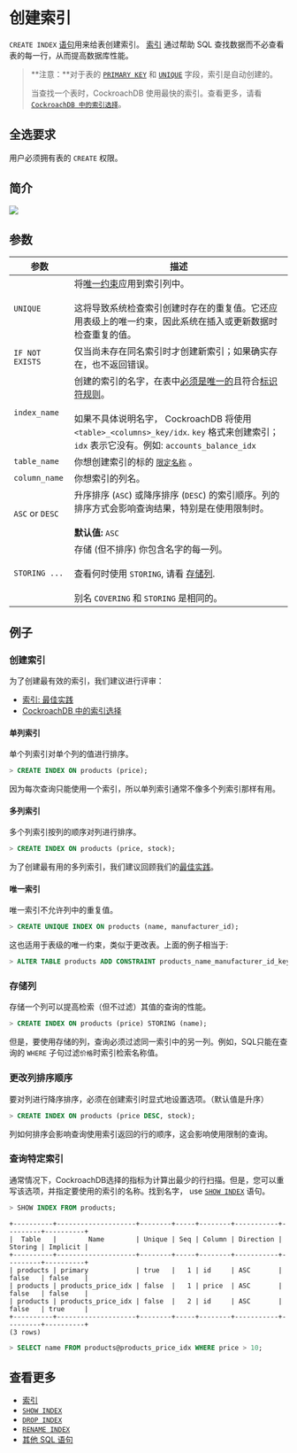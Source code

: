 # 创建索引

`CREATE INDEX` [语句](https://www.cockroachlabs.com/docs/stable/sql-statements.html)用来给表创建索引。 [索引](https://www.cockroachlabs.com/docs/stable/indexes.html) 通过帮助 SQL 查找数据而不必查看表的每一行，从而提高数据库性能。

> **注意：**对于表的 [`PRIMARY KEY`](https://www.cockroachlabs.com/docs/stable/primary-key.html) 和 [`UNIQUE`](https://www.cockroachlabs.com/docs/stable/unique.html) 字段，索引是自动创建的。
>
> 当查找一个表时，CockroachDB 使用最快的索引。查看更多，请看 [`CockroachDB 中的索引选择`](https://www.cockroachlabs.com/blog/index-selection-cockroachdb-2/)。

## 全选要求

用户必须拥有表的 `CREATE` 权限。

## 简介

![](https://github.com/TechCatsLab/cockroachdb_docs_cn/blob/master/images/create-index-synopsis.png)

## 参数

| 参数              | 描述                                       |
| --------------- | ---------------------------------------- |
| `UNIQUE`        | 将[唯一约束](https://www.cockroachlabs.com/docs/stable/unique.html)应用到索引列中。<br><br>这将导致系统检查索引创建时存在的重复值。它还应用表级上的唯一约束，因此系统在插入或更新数据时检查重复的值。 |
| `IF NOT EXISTS` | 仅当尚未存在同名索引时才创建新索引；如果确实存在，也不返回错误。         |
| `index_name`    | 创建的索引的名字，在表中[必须是唯一的](https://www.cockroachlabs.com/docs/stable/create-database.html#create-fails-name-already-in-use)且符合[标识符规则](https://www.cockroachlabs.com/docs/stable/keywords-and-identifiers.html#identifiers)。<br><br>如果不具体说明名字， CockroachDB 将使用 `<table>_<columns>_key/idx`. `key` 格式来创建索引；`idx` 表示它没有。例如: `accounts_balance_idx` |
| `table_name`    | 你想创建索引的标的 [`限定名称`](sql-grammar.html#qualified_name) 。 |
| `column_name`   | 你想索引的列名。                                 |
| `ASC` or `DESC` | 升序排序 (`ASC`) 或降序排序 (`DESC`) 的索引顺序。列的排序方式会影响查询结果，特别是在使用限制时。<br><br>__默认值:__ `ASC` |
| `STORING ...`   | 存储 (但不排序) 你包含名字的每一列。<br><br>查看何时使用 `STORING`, 请看 [存储列](https://www.cockroachlabs.com/docs/stable/create-index.html#store-columns).<br><br>别名 `COVERING` 和 `STORING` 是相同的。 |

## 例子

### 创建索引

为了创建最有效的索引，我们建议进行评审：

- [索引: 最佳实践](https://www.cockroachlabs.com/docs/stable/indexes.html#best-practices)
- [CockroachDB 中的索引选择](https://www.cockroachlabs.com/blog/index-selection-cockroachdb-2)

#### 单列索引

单个列索引对单个列的值进行排序。

~~~ sql
> CREATE INDEX ON products (price);
~~~

因为每次查询只能使用一个索引，所以单列索引通常不像多个列索引那样有用。

#### 多列索引

多个列索引按列的顺序对列进行排序。

~~~ sql
> CREATE INDEX ON products (price, stock);
~~~

为了创建最有用的多列索引，我们建议回顾我们的[最佳实践](https://www.cockroachlabs.com/docs/stable/indexes.html#best-practices)。

#### 唯一索引

唯一索引不允许列中的重复值。

~~~ sql
> CREATE UNIQUE INDEX ON products (name, manufacturer_id);
~~~

这也适用于表级的唯一约束，类似于更改表。上面的例子相当于:

~~~ sql
> ALTER TABLE products ADD CONSTRAINT products_name_manufacturer_id_key UNIQUE (name, manufacturer_id);
~~~

### 存储列

存储一个列可以提高检索（但不过滤）其值的查询的性能。

~~~ sql
> CREATE INDEX ON products (price) STORING (name);
~~~

但是，要使用存储的列，查询必须过滤同一索引中的另一列。例如，SQL只能在查询的 `WHERE` 子句过滤`价格`时索引检索名称值。

### 更改列排序顺序

要对列进行降序排序，必须在创建索引时显式地设置选项。（默认值是升序）

~~~ sql
> CREATE INDEX ON products (price DESC, stock);
~~~

列如何排序会影响查询使用索引返回的行的顺序，这会影响使用限制的查询。

### 查询特定索引

通常情况下，CockroachDB选择的指标为计算出最少的行扫描。但是，您可以重写该选项，并指定要使用的索引的名称。找到名字， use [`SHOW INDEX`](show-index.html) 语句。

~~~ sql
> SHOW INDEX FROM products;
~~~
~~~
+----------+--------------------+--------+-----+--------+-----------+---------+----------+
|  Table   |        Name        | Unique | Seq | Column | Direction | Storing | Implicit |
+----------+--------------------+--------+-----+--------+-----------+---------+----------+
| products | primary            | true   |   1 | id     | ASC       | false   | false    |
| products | products_price_idx | false  |   1 | price  | ASC       | false   | false    |
| products | products_price_idx | false  |   2 | id     | ASC       | false   | true     |
+----------+--------------------+--------+-----+--------+-----------+---------+----------+
(3 rows)
~~~
~~~ sql
> SELECT name FROM products@products_price_idx WHERE price > 10;
~~~

## 查看更多

- [索引](https://www.cockroachlabs.com/docs/stable/indexes.html)
- [`SHOW INDEX`](https://www.cockroachlabs.com/docs/stable/show-index.html)
- [`DROP INDEX`](https://www.cockroachlabs.com/docs/stable/drop-index.html)
- [`RENAME INDEX`](https://www.cockroachlabs.com/docs/stable/rename-index.html)
- [其他 SQL 语句](https://www.cockroachlabs.com/docs/stable/sql-statements.html)
